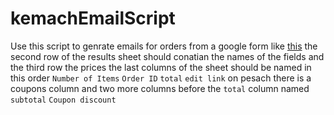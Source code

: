 # kemachEmailScript

Use this script to genrate emails for orders from a google form like [this](https://forms.gle/5L9mvcz8vApmgada6)
the second row of the results sheet should conatian the names of the fields and the third row the prices
the last columns of the sheet should be named in this order `Number of Items`	`Order ID`	`total` `edit link`
on pesach there is a coupons column and two more columns before the `total` column named `subtotal` `Coupon discount`
